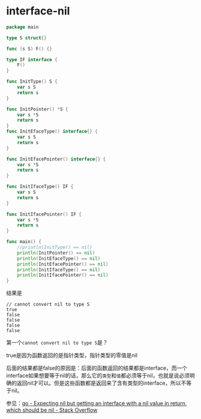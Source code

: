 # interface-nil

```go
package main

type S struct{}

func (s S) F() {}

type IF interface {
	F()
}

func InitType() S {
	var s S
	return s
}

func InitPointer() *S {
	var s *S
	return s
}
func InitEfaceType() interface{} {
	var s S
	return s
}

func InitEfacePointer() interface{} {
	var s *S
	return s
}

func InitIfaceType() IF {
	var s S
	return s
}

func InitIfacePointer() IF {
	var s *S
	return s
}

func main() {
	//println(InitType() == nil)
	println(InitPointer() == nil)
	println(InitEfaceType() == nil)
	println(InitEfacePointer() == nil)
	println(InitIfaceType() == nil)
	println(InitIfacePointer() == nil)
}

```

结果是

```
// cannot convert nil to type S
true
false
false
false
false
```

第一个`cannot convert nil to type S`是？

true是因为函数返回的是指针类型，指针类型的零值是nil

后面的结果都是false的原因是：后面的函数返回的结果都是interface，而一个interface如果想要等于nil的话，那么它的`类型`和`值`都必须等于nil，也就是说必须明确的返回nil才可以。但是这些函数都是返回来了含有类型的interface，所以不等于nil。

参见：[go - Expecting nil but getting an interface with a nil value in return, which should be nil - Stack Overflow](https://stackoverflow.com/questions/26845572/expecting-nil-but-getting-an-interface-with-a-nil-value-in-return-which-should)